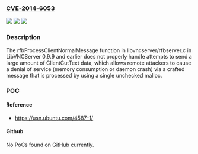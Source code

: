 ### [CVE-2014-6053](https://cve.mitre.org/cgi-bin/cvename.cgi?name=CVE-2014-6053)
![](https://img.shields.io/static/v1?label=Product&message=n%2Fa&color=blue)
![](https://img.shields.io/static/v1?label=Version&message=n%2Fa&color=blue)
![](https://img.shields.io/static/v1?label=Vulnerability&message=n%2Fa&color=brighgreen)

### Description

The rfbProcessClientNormalMessage function in libvncserver/rfbserver.c in LibVNCServer 0.9.9 and earlier does not properly handle attempts to send a large amount of ClientCutText data, which allows remote attackers to cause a denial of service (memory consumption or daemon crash) via a crafted message that is processed by using a single unchecked malloc.

### POC

#### Reference
- https://usn.ubuntu.com/4587-1/

#### Github
No PoCs found on GitHub currently.

